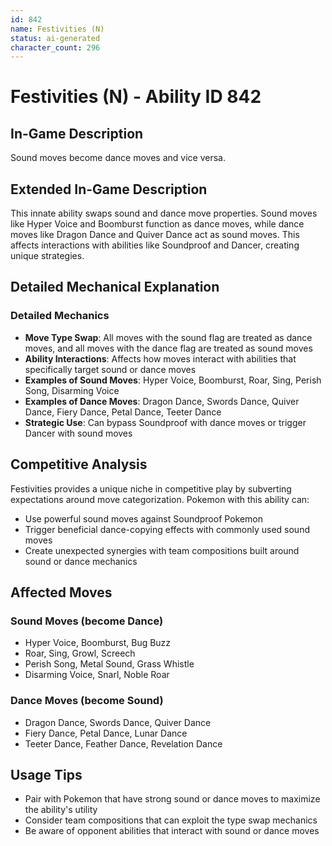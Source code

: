 ```yaml
---
id: 842
name: Festivities (N)
status: ai-generated
character_count: 296
---
```


# Festivities (N) - Ability ID 842

## In-Game Description
Sound moves become dance moves and vice versa.

## Extended In-Game Description
This innate ability swaps sound and dance move properties. Sound moves like Hyper Voice and Boomburst function as dance moves, while dance moves like Dragon Dance and Quiver Dance act as sound moves. This affects interactions with abilities like Soundproof and Dancer, creating unique strategies.

## Detailed Mechanical Explanation

### Detailed Mechanics

- **Move Type Swap**: All moves with the sound flag are treated as dance moves, and all moves with the dance flag are treated as sound moves
- **Ability Interactions**: Affects how moves interact with abilities that specifically target sound or dance moves
- **Examples of Sound Moves**: Hyper Voice, Boomburst, Roar, Sing, Perish Song, Disarming Voice
- **Examples of Dance Moves**: Dragon Dance, Swords Dance, Quiver Dance, Fiery Dance, Petal Dance, Teeter Dance
- **Strategic Use**: Can bypass Soundproof with dance moves or trigger Dancer with sound moves

## Competitive Analysis

Festivities provides a unique niche in competitive play by subverting expectations around move categorization. Pokemon with this ability can:
- Use powerful sound moves against Soundproof Pokemon
- Trigger beneficial dance-copying effects with commonly used sound moves
- Create unexpected synergies with team compositions built around sound or dance mechanics

## Affected Moves

### Sound Moves (become Dance)
- Hyper Voice, Boomburst, Bug Buzz
- Roar, Sing, Growl, Screech
- Perish Song, Metal Sound, Grass Whistle
- Disarming Voice, Snarl, Noble Roar

### Dance Moves (become Sound)
- Dragon Dance, Swords Dance, Quiver Dance
- Fiery Dance, Petal Dance, Lunar Dance
- Teeter Dance, Feather Dance, Revelation Dance

## Usage Tips

- Pair with Pokemon that have strong sound or dance moves to maximize the ability's utility
- Consider team compositions that can exploit the type swap mechanics
- Be aware of opponent abilities that interact with sound or dance moves